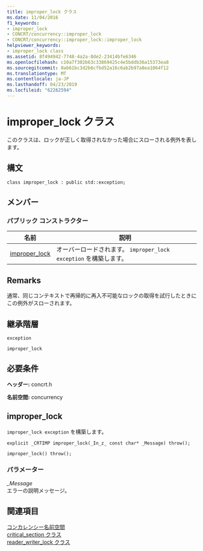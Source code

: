 ```yaml
---
title: improper_lock クラス
ms.date: 11/04/2016
f1_keywords:
- improper_lock
- CONCRT/concurrency::improper_lock
- CONCRT/concurrency::improper_lock::improper_lock
helpviewer_keywords:
- improper_lock class
ms.assetid: 8f494942-7748-4a2a-8de2-23414bfe6346
ms.openlocfilehash: c10a7f302b63c33869425c4e5bddb36a15373ea8
ms.sourcegitcommit: 0ab61bc3d2b6cfbd52a16c6ab2b97a8ea1864f12
ms.translationtype: MT
ms.contentlocale: ja-JP
ms.lasthandoff: 04/23/2019
ms.locfileid: "62262594"
---
```

# <a name="improperlock-class"></a>improper_lock クラス

このクラスは、ロックが正しく取得されなかった場合にスローされる例外を表します。

## <a name="syntax"></a>構文

```
class improper_lock : public std::exception;
```

## <a name="members"></a>メンバー

### <a name="public-constructors"></a>パブリック コンストラクター

|名前|説明|
|----------|-----------------|
|[improper_lock](#ctor)|オーバーロードされます。 `improper_lock exception` を構築します。|

## <a name="remarks"></a>Remarks

通常、同じコンテキストで再帰的に再入不可能なロックの取得を試行したときにこの例外がスローされます。

## <a name="inheritance-hierarchy"></a>継承階層

`exception`

`improper_lock`

## <a name="requirements"></a>必要条件

**ヘッダー:** concrt.h

**名前空間:** concurrency

##  <a name="ctor"></a> improper_lock

`improper_lock exception` を構築します。

```
explicit _CRTIMP improper_lock(_In_z_ const char* _Message) throw();

improper_lock() throw();
```

### <a name="parameters"></a>パラメーター

*_Message*<br/>
エラーの説明メッセージ。

## <a name="see-also"></a>関連項目

[コンカレンシー名前空間](concurrency-namespace.md)<br/>
[critical_section クラス](critical-section-class.md)<br/>
[reader_writer_lock クラス](reader-writer-lock-class.md)
